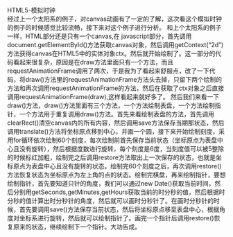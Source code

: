 HTML5-模拟时钟  
经过上一个太阳系的例子，对canvas动画有了一定的了解，这次看这个模拟时钟的例子的时候感觉比较流畅，接下来对这个例子进行分析。
和上个太阳系的例子一样，HTML部分还是只有一个canvas,在 javascript部分，首先调用document.getElementById()方法获取canvas对象，然后调用getContext(“2d”)方法获得canvas在HTML5中的实体对象ctx。然后就开始绘制了。这一部分的代码看起来很复杂，原因是在draw方法里面只有一个方法，而且requestAnimationFrame调用了两次，于是我为了看起来舒服点，改了一下代码，将draw()方法里的requestAnimationFrame方法头去掉，只留下两个绘制的方法和再次调用requestAnimationFrame的方法，然后在获取了ctx对象之后直接调用requestAnimationFrame(draw),这样看起来就好多了。
然后我们来看一下draw()方法，draw()方法里面有三个方法，一个方法绘制表盘，一个方法绘制指针，一个方法用于重复调用draw()方法。首先来看绘制表盘的方法，首先调用clearRect()清空canvas内的所有内容，然后调用save方法保存当期那状态，然后调用translate()方法将坐标原点移到中心，并画一个圆，接下来开始绘制刻度，采用for循环依次绘制60个刻度，每次绘制前首先保存当前状态（坐标原点为表盘中心且没有旋转），然后根据度数进行旋转，每个刻度是6度，当刻度值可以被5整除的时候标红加粗，绘制完之后调用restore方法取出上一次保存的状态，也就是坐标原点为表盘中心且没有旋转的状态。绘制完60个刻度之后，再次调用restore()方法恢复状态为坐标原点为左上角的点的状态。绘制完棋盘，再来绘制指针，要想绘制指针，首先要知道只针的角度，我们可以通过new Date()获取当前时间，然后分别用getSeconds,getMinutes,getHours获取当前的时分秒的值，然后根据时分秒的值计算出时分秒针的角度，然后就可以画时分秒针了。在画时分秒针的时候，首先要调用save()方法保存当前状态，然后将坐标原点移至表盘中心，根据角度对坐标系进行旋转，然后就可以绘制指针了。画完一个指针后调用restore()恢复原来的状态，继续绘制下一个指针。大功告成。
